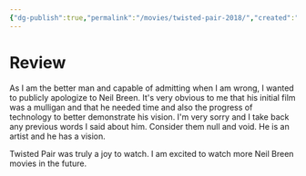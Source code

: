 ```yaml
---
{"dg-publish":true,"permalink":"/movies/twisted-pair-2018/","created":"2024-10-06","updated":"2024-10-07"}
---
```



# Review

As I am the better man and capable of admitting when I am wrong, I wanted to publicly apologize to Neil Breen. It's very obvious to me that his initial film was a mulligan and that he needed time and also the progress of technology to better demonstrate his vision. I'm very sorry and I take back any previous words I said about him. Consider them null and void. He is an artist and he has a vision.

Twisted Pair was truly a joy to watch. I am excited to watch more Neil Breen movies in the future.
